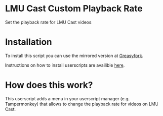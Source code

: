 # LMU Cast Custom Playback Rate
Set the playback rate for LMU Cast videos

# Installation
To install this script you can use the mirrored version at [Greasyfork](https://greasyfork.org/de/scripts/425788-lmu-cast-custom-playback-rate).

Instructions on how to install userscripts are availible [here](https://openuserjs.org/about/Userscript-Beginners-HOWTO).

# How does this work?
This userscript adds a menu in your userscript manager (e.g. Tampermonkey) that allows to change the playback rate for videos on LMU Cast.

